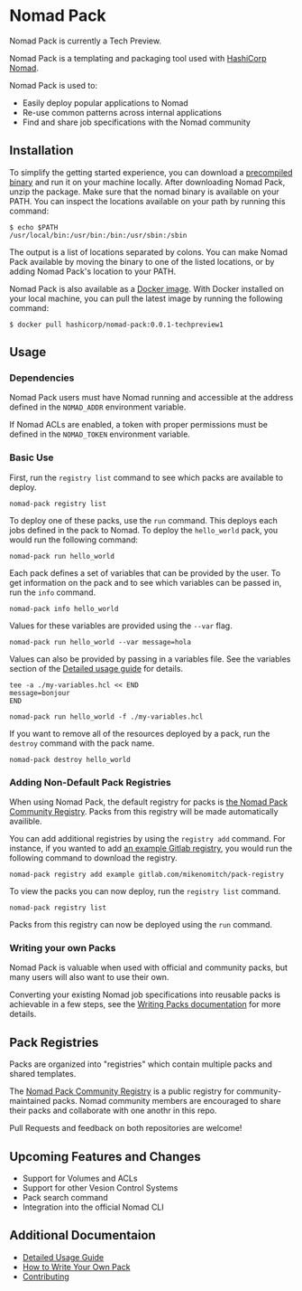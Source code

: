 # Nomad Pack

Nomad Pack is currently a Tech Preview.

Nomad Pack is a templating and packaging tool used with [HashiCorp Nomad](https://www.nomadproject.io).

Nomad Pack is used to:

- Easily deploy popular applications to Nomad
- Re-use common patterns across internal applications
- Find and share job specifications with the Nomad community

## Installation

To simplify the getting started experience, you can download a [precompiled binary][hashicorp_releases]
and run it on your machine locally. After downloading Nomad Pack, unzip the package. Make sure that
the nomad binary is available on your PATH. You can inspect the locations available on your path by
running this command:
```
$ echo $PATH
/usr/local/bin:/usr/bin:/bin:/usr/sbin:/sbin
```

The output is a list of locations separated by colons. You can make Nomad Pack available by moving
the binary to one of the listed locations, or by adding Nomad Pack's location to your PATH.

Nomad Pack is also available as a [Docker image][docker_hub]. With Docker installed on your local
machine, you can pull the latest image by running the following command:
```
$ docker pull hashicorp/nomad-pack:0.0.1-techpreview1
```

## Usage

### Dependencies

Nomad Pack users must have Nomad running and accessible at the address defined in the `NOMAD_ADDR`
environment variable.

If Nomad ACLs are enabled, a token with proper permissions must be defined in the `NOMAD_TOKEN`
environment variable.

### Basic Use


First, run the `registry list` command to see which packs are available to deploy.

```
nomad-pack registry list
```

To deploy one of these packs, use the `run` command. This deploys each jobs defined in the pack to Nomad.
To deploy the `hello_world` pack, you would run the following command:

```
nomad-pack run hello_world
```

Each pack defines a set of variables that can be provided by the user. To get information on the pack
and to see which variables can be passed in, run the `info` command.

```
nomad-pack info hello_world
```

Values for these variables are provided using the `--var` flag.

```
nomad-pack run hello_world --var message=hola
```

Values can also be provided by passing in a variables file. See the variables section of the
[Detailed usage guide](/docs/detailed-usage.md) for details.

```
tee -a ./my-variables.hcl << END
message=bonjour
END

nomad-pack run hello_world -f ./my-variables.hcl
```

If you want to remove all of the resources deployed by a pack, run the `destroy` command with the
pack name.

```
nomad-pack destroy hello_world
```

### Adding Non-Default Pack Registries

When using Nomad Pack, the default registry for packs is
[the Nomad Pack Community Registry](https://github.com/hashicorp/nomad-pack-community-registry).
Packs from this registry will be made automatically availible.

You can add additional registries by using the `registry add` command. For instance, if you wanted
to add [an example Gitlab registry](https://gitlab.com/mikenomitch/pack-registry),
you would run the following command to download the registry.

```
nomad-pack registry add example gitlab.com/mikenomitch/pack-registry
```

To view the packs you can now deploy, run the `registry list` command.

```
nomad-pack registry list
```

Packs from this registry can now be deployed using the `run` command.

### Writing your own Packs

Nomad Pack is valuable when used with official and community packs, but many users will also want to
use their own.

Converting your existing Nomad job specifications into reusable packs is achievable in a few steps,
see the [Writing Packs documentation](/docs/writing-packs.md) for more details.

## Pack Registries

Packs are organized into "registries" which contain multiple packs and shared templates.

The [Nomad Pack Community Registry](https://github.com/hashicorp/nomad-pack-community-registry) is
a public registry for community-maintained packs. Nomad community members are encouraged to share
their packs and collaborate with one anothr in this repo.

Pull Requests and feedback on both repositories are welcome!

## Upcoming Features and Changes

- Support for Volumes and ACLs
- Support for other Vesion Control Systems
- Pack search command
- Integration into the official Nomad CLI

## Additional Documentaion

- [Detailed Usage Guide](/docs/detailed-usage.md)
- [How to Write Your Own Pack](/docs/writing-packs.md)
- [Contributing](/docs/contributing.md)

<!-- TODO: add a direct link to the guides when availible -->

<!-- ## Tutorials

Nomad Pack Guides are available on [HashiCorp Learn](https://learn.hashicorp.com/nomad). -->

[hashicorp_releases]: (https://releases.hashicorp.com/nomad-pack/)
[docker_hub]: (https://hub.docker.com/r/hashicorp/nomad-pack)
